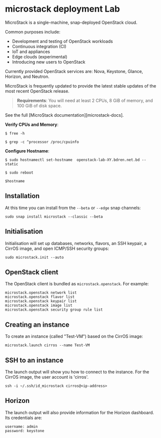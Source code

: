 # microstack deployment Lab
MicroStack is a single-machine, snap-deployed OpenStack cloud.

Common purposes include:

* Development and testing of OpenStack workloads
* Continuous integration (CI)
* IoT and appliances
* Edge clouds (experimental)
* Introducing new users to OpenStack

Currently provided OpenStack services are: Nova, Keystone, Glance, Horizon, and
Neutron.

MicroStack is frequently updated to provide the latest stable updates of the
most recent OpenStack release.

> **Requirements**:
  You will need at least 2 CPUs, 8 GiB of memory, and 100 GiB of disk space.

See the full [MicroStack documentation][microstack-docs].

 **Verify CPUs and Memory**:
 
    $ free -h
    
    $ grep -c ^processor /proc/cpuinfo

 **Configure Hostname**:
    
    $ sudo hostnamectl set-hostname  openstack-lab-XY.bdren.net.bd --static
    
    $ sudo reboot
    
    $hostname


## Installation

At this time you can install from the `--beta` or `--edge` snap channels:

    sudo snap install microstack --classic --beta

## Initialisation

Initialisation will set up databases, networks, flavors, an SSH keypair, a
CirrOS image, and open ICMP/SSH security groups:

    sudo microstack.init --auto

## OpenStack client

The OpenStack client is bundled as `microstack.openstack`. For example:

    microstack.openstack network list
    microstack.openstack flavor list
    microstack.openstack keypair list
    microstack.openstack image list
    microstack.openstack security group rule list

## Creating an instance

To create an instance (called "Test-VM") based on the CirrOS image:

    microstack.launch cirros --name Test-VM

## SSH to an instance

The launch output will show you how to connect to the instance. For the CirrOS
image, the user account is 'cirros'.

    ssh -i ~/.ssh/id_microstack cirros@<ip-address>

## Horizon

The launch output will also provide information for the Horizon dashboard. Its
credentials are:

    username: admin
    password: keystone


